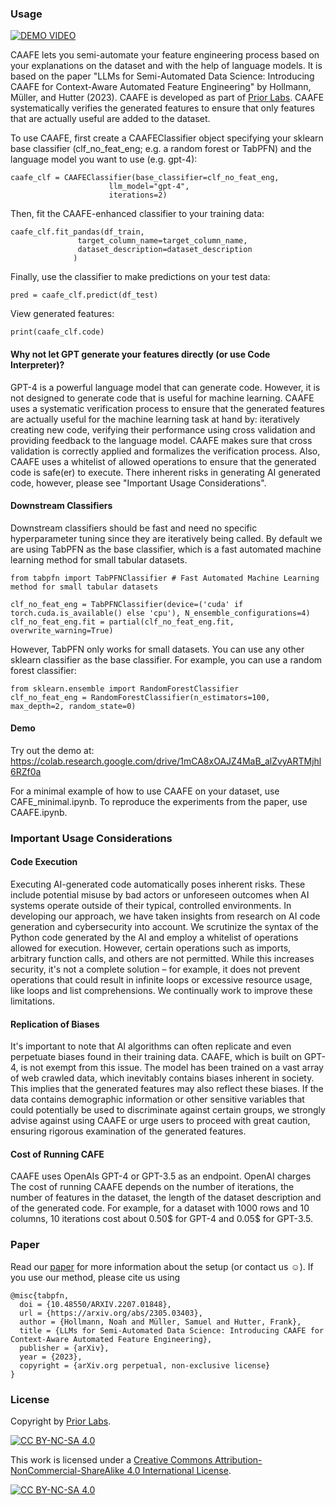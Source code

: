 ### Usage
[![DEMO VIDEO](https://i.makeagif.com/media/5-20-2023/E4RfRM.gif)](https://www.youtube.com/watch?v=6zCD48d3kNU)

CAAFE lets you semi-automate your feature engineering process based on your explanations on the dataset and with the help of language models. It is based on the paper "LLMs for Semi-Automated Data Science: Introducing CAAFE for Context-Aware Automated Feature Engineering" by Hollmann, Müller, and Hutter (2023). CAAFE is developed as part of [Prior Labs](http://priorlabs.ai).
CAAFE systematically verifies the generated features to ensure that only features that are actually useful are added to the dataset.

To use CAAFE, first create a CAAFEClassifier object specifying your sklearn base classifier (clf_no_feat_eng; e.g. a random forest or TabPFN) and the language model you want to use (e.g. gpt-4):
```
caafe_clf = CAAFEClassifier(base_classifier=clf_no_feat_eng,
                      llm_model="gpt-4",
                      iterations=2)
```
Then, fit the CAAFE-enhanced classifier to your training data:
```
caafe_clf.fit_pandas(df_train,
               target_column_name=target_column_name,
               dataset_description=dataset_description
              )
```
Finally, use the classifier to make predictions on your test data:
```
pred = caafe_clf.predict(df_test)
```
View generated features:
```
print(caafe_clf.code)
```
#### Why not let GPT generate your features directly (or use Code Interpreter)?
GPT-4 is a powerful language model that can generate code. However, it is not designed to generate code that is useful for machine learning. CAAFE uses a systematic verification process to ensure that the generated features are actually useful for the machine learning task at hand by: iteratively creating new code, verifying their performance using cross validation and providing feedback to the language model. CAAFE makes sure that cross validation is correctly applied and formalizes the verification process. Also, CAAFE uses a whitelist of allowed operations to ensure that the generated code is safe(er) to execute. There inherent risks in generating AI generated code, however, please see "Important Usage Considerations".

#### Downstream Classifiers
Downstream classifiers should be fast and need no specific hyperparameter tuning since they are iteratively being called. By default we are using TabPFN as the base classifier, which is a fast automated machine learning method for small tabular datasets.
```
from tabpfn import TabPFNClassifier # Fast Automated Machine Learning method for small tabular datasets

clf_no_feat_eng = TabPFNClassifier(device=('cuda' if torch.cuda.is_available() else 'cpu'), N_ensemble_configurations=4)
clf_no_feat_eng.fit = partial(clf_no_feat_eng.fit, overwrite_warning=True)
```

However, TabPFN only works for small datasets. You can use any other sklearn classifier as the base classifier. For example, you can use a random forest classifier:
```
from sklearn.ensemble import RandomForestClassifier
clf_no_feat_eng = RandomForestClassifier(n_estimators=100, max_depth=2, random_state=0)
```

#### Demo
Try out the demo at: https://colab.research.google.com/drive/1mCA8xOAJZ4MaB_alZvyARTMjhl6RZf0a

For a minimal example of how to use CAAFE on your dataset, use CAFE_minimal.ipynb. To reproduce the experiments from the paper, use CAAFE.ipynb.

### Important Usage Considerations

#### Code Execution
Executing AI-generated code automatically poses inherent risks. These include potential misuse by bad actors or unforeseen outcomes when AI systems operate outside of their typical, controlled environments. In developing our approach, we have taken insights from research on AI code generation and cybersecurity into account. We scrutinize the syntax of the Python code generated by the AI and employ a whitelist of operations allowed for execution. However, certain operations such as imports, arbitrary function calls, and others are not permitted. While this increases security, it's not a complete solution – for example, it does not prevent operations that could result in infinite loops or excessive resource usage, like loops and list comprehensions. We continually work to improve these limitations.

#### Replication of Biases
It's important to note that AI algorithms can often replicate and even perpetuate biases found in their training data. CAAFE, which is built on GPT-4, is not exempt from this issue. The model has been trained on a vast array of web crawled data, which inevitably contains biases inherent in society. This implies that the generated features may also reflect these biases. If the data contains demographic information or other sensitive variables that could potentially be used to discriminate against certain groups, we strongly advise against using CAAFE or urge users to proceed with great caution, ensuring rigorous examination of the generated features.

#### Cost of Running CAFE
CAAFE uses OpenAIs GPT-4 or GPT-3.5 as an endpoint. OpenAI charges The cost of running CAAFE depends on the number of iterations, the number of features in the dataset, the length of the dataset description and of the generated code. For example, for a dataset with 1000 rows and 10 columns, 10 iterations cost about 0.50$ for GPT-4 and 0.05$ for GPT-3.5.

### Paper
Read our [paper](https://arxiv.org/abs/2305.03403) for more information about the setup (or contact us ☺️). If you use our method, please cite us using
```
@misc{tabpfn,
  doi = {10.48550/ARXIV.2207.01848},
  url = {https://arxiv.org/abs/2305.03403},
  author = {Hollmann, Noah and Müller, Samuel and Hutter, Frank},
  title = {LLMs for Semi-Automated Data Science: Introducing CAAFE for Context-Aware Automated Feature Engineering},
  publisher = {arXiv},
  year = {2023},
  copyright = {arXiv.org perpetual, non-exclusive license}
}
```

### License
Copyright by [Prior Labs](http://priorlabs.ai).

[![CC BY-NC-SA 4.0][cc-by-nc-sa-shield]][cc-by-nc-sa]

This work is licensed under a
[Creative Commons Attribution-NonCommercial-ShareAlike 4.0 International License][cc-by-nc-sa].

[![CC BY-NC-SA 4.0][cc-by-nc-sa-image]][cc-by-nc-sa]

[cc-by-nc-sa]: http://creativecommons.org/licenses/by-nc-sa/4.0/
[cc-by-nc-sa-image]: https://licensebuttons.net/l/by-nc-sa/4.0/88x31.png
[cc-by-nc-sa-shield]: https://img.shields.io/badge/License-CC%20BY--NC--SA%204.0-lightgrey.svg
